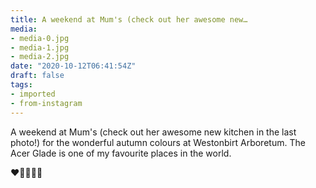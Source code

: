 ```yaml
---
title: A weekend at Mum's (check out her awesome new…
media:
- media-0.jpg
- media-1.jpg
- media-2.jpg
date: "2020-10-12T06:41:54Z"
draft: false
tags:
- imported
- from-instagram
---
```

A weekend at Mum's \(check out her awesome new kitchen in the last photo\!\) for the wonderful autumn colours at Westonbirt Arboretum. The Acer Glade is one of my favourite places in the world.



❤️🧡💛💚🍂
